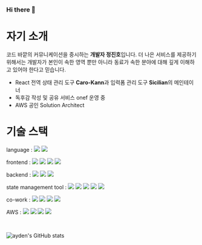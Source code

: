 ### Hi there 👋

# 자기 소개
코드 바깥의 커뮤니케이션을 중시하는 **개발자 정진호**입니다. 더 나은 서비스를 제공하기 위해서는 개발자가 본인이 속한 영역 뿐만 아니라 동료가 속한 분야에 대해 깊게 이해하고 있어야 한다고 믿습니다.
&nbsp;

* React 전역 상태 관리 도구 **Caro-Kann**과 입력폼 관리 도구 **Sicilian**의 메인테이너
* 독후감 작성 및 공유 서비스 onef 운영 중
* AWS 공인 Solution Architect

# 기술 스택
language : 
![](https://img.shields.io/badge/javascript-F7DF1E?style=for-the-badge&logo=javascript&logoColor=gray)
![](https://img.shields.io/badge/typescript-3178C6?style=for-the-badge&logo=typescript&logoColor=white)

frontend : 
![](https://img.shields.io/badge/React-%2320232a.svg?style=for-the-badge&logo=React&logoColor=%2361DAFB)
![](https://img.shields.io/badge/nextjs-000000?style=for-the-badge&logo=nextdotjs&logoColor=white)
![](https://img.shields.io/badge/cssmodules-000000?style=for-the-badge&logo=cssmodules&logoColor=white)
![](https://img.shields.io/badge/tailwindcss-06B6D4?style=for-the-badge&logo=tailwindcss&logoColor=white)


backend : 
![](https://img.shields.io/badge/express-000000?style=for-the-badge&logo=express&logoColor=white)
![](https://img.shields.io/badge/nestjs-E0234E?style=for-the-badge&logo=nestjs&logoColor=white)
![](https://img.shields.io/badge/jest-C21325?style=for-the-badge&logo=jest&logoColor=white)


state management tool : 
![](https://img.shields.io/badge/reactquery-FF4154?style=for-the-badge&logo=reactquery&logoColor=white)
![](https://img.shields.io/badge/zustand-%2320232a.svg?style=for-the-badge&logo=react&logoColor=%2361DAFB)
![](https://img.shields.io/badge/Jotai-%2320232a.svg?style=for-the-badge&logo=react&logoColor=%2361DAFB)
[![](https://img.shields.io/badge/CaroKann-f4f3c8?style=for-the-badge&logo=Lichess&logoColor=414193)](https://github.com/ayden94/caro-kann)
[![](https://img.shields.io/badge/Sicilian-232f3e?style=for-the-badge&logo=Lichess&logoColor=ff9900)](https://github.com/ayden94/sicilian)


co-work : 
![](https://img.shields.io/badge/git-F05032?style=for-the-badge&logo=git&logoColor=white)
![](https://img.shields.io/badge/github-181717?style=for-the-badge&logo=github&logoColor=white)
![](https://img.shields.io/badge/vercel-000000?style=for-the-badge&logo=vercel&logoColor=white)
![](https://img.shields.io/badge/netlify-00C7B7?style=for-the-badge&logo=netlify&logoColor=white)


AWS : 
![](https://img.shields.io/badge/amazonec2-FF9900?style=for-the-badge&logo=amazonec2&logoColor=white)
![](https://img.shields.io/badge/awselasticloadbalancing-8C4FFF?style=for-the-badge&logo=awselasticloadbalancing&logoColor=white)
![](https://img.shields.io/badge/amazons3-569A31?style=for-the-badge&logo=amazons3&logoColor=white)
![](https://img.shields.io/badge/amazonroute53-8C4FFF?style=for-the-badge&logo=amazonroute53&logoColor=white)


&nbsp;

![ayden's GitHub stats](https://github-readme-stats.vercel.app/api?username=ayden94&theme=dark&show_icons=true)
